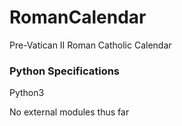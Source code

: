 # RomanCalendar

Pre-Vatican II Roman Catholic Calendar

### Python Specifications

Python3

No external modules thus far
